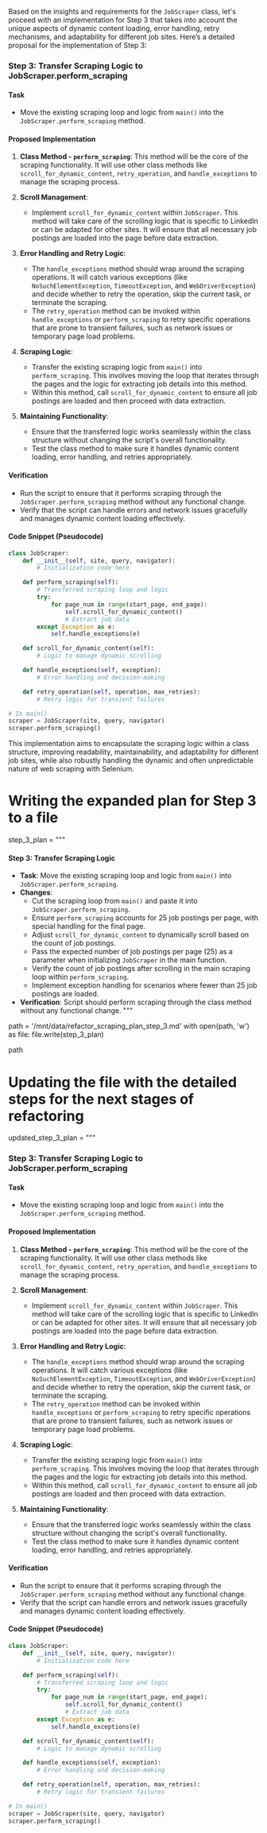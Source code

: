 Based on the insights and requirements for the `JobScraper` class, let's proceed with an implementation for Step 3 that takes into account the unique aspects of dynamic content loading, error handling, retry mechanisms, and adaptability for different job sites. Here’s a detailed proposal for the implementation of Step 3:

### Step 3: Transfer Scraping Logic to JobScraper.perform_scraping

#### Task
- Move the existing scraping loop and logic from `main()` into the `JobScraper.perform_scraping` method.

#### Proposed Implementation
1. **Class Method - `perform_scraping`**: This method will be the core of the scraping functionality. It will use other class methods like `scroll_for_dynamic_content`, `retry_operation`, and `handle_exceptions` to manage the scraping process.
   
2. **Scroll Management**:
    - Implement `scroll_for_dynamic_content` within `JobScraper`. This method will take care of the scrolling logic that is specific to LinkedIn or can be adapted for other sites. It will ensure that all necessary job postings are loaded into the page before data extraction.

3. **Error Handling and Retry Logic**:
    - The `handle_exceptions` method should wrap around the scraping operations. It will catch various exceptions (like `NoSuchElementException`, `TimeoutException`, and `WebDriverException`) and decide whether to retry the operation, skip the current task, or terminate the scraping.
    - The `retry_operation` method can be invoked within `handle_exceptions` or `perform_scraping` to retry specific operations that are prone to transient failures, such as network issues or temporary page load problems.

4. **Scraping Logic**:
    - Transfer the existing scraping logic from `main()` into `perform_scraping`. This involves moving the loop that iterates through the pages and the logic for extracting job details into this method.
    - Within this method, call `scroll_for_dynamic_content` to ensure all job postings are loaded and then proceed with data extraction.

5. **Maintaining Functionality**:
    - Ensure that the transferred logic works seamlessly within the class structure without changing the script's overall functionality.
    - Test the class method to make sure it handles dynamic content loading, error handling, and retries appropriately.

#### Verification
- Run the script to ensure that it performs scraping through the `JobScraper.perform_scraping` method without any functional change.
- Verify that the script can handle errors and network issues gracefully and manages dynamic content loading effectively.

#### Code Snippet (Pseudocode)
```python
class JobScraper:
    def __init__(self, site, query, navigator):
        # Initialization code here

    def perform_scraping(self):
        # Transferred scraping loop and logic
        try:
            for page_num in range(start_page, end_page):
                self.scroll_for_dynamic_content()
                # Extract job data
        except Exception as e:
            self.handle_exceptions(e)

    def scroll_for_dynamic_content(self):
        # Logic to manage dynamic scrolling

    def handle_exceptions(self, exception):
        # Error handling and decision-making

    def retry_operation(self, operation, max_retries):
        # Retry logic for transient failures

# In main()
scraper = JobScraper(site, query, navigator)
scraper.perform_scraping()
```

This implementation aims to encapsulate the scraping logic within a class structure, improving readability, maintainability, and adaptability for different job sites, while also robustly handling the dynamic and often unpredictable nature of web scraping with Selenium.

# Writing the expanded plan for Step 3 to a file

step_3_plan = """
#### Step 3: Transfer Scraping Logic

- **Task**: Move the existing scraping loop and logic from `main()` into `JobScraper.perform_scraping`.
- **Changes**: 
  - Cut the scraping loop from `main()` and paste it into `JobScraper.perform_scraping`.
  - Ensure `perform_scraping` accounts for 25 job postings per page, with special handling for the final page.
  - Adjust `scroll_for_dynamic_content` to dynamically scroll based on the count of job postings.
  - Pass the expected number of job postings per page (25) as a parameter when initializing `JobScraper` in the main function.
  - Verify the count of job postings after scrolling in the main scraping loop within `perform_scraping`.
  - Implement exception handling for scenarios where fewer than 25 job postings are loaded.
- **Verification**: Script should perform scraping through the class method without any functional change.
"""

path = '/mnt/data/refactor_scraping_plan_step_3.md'
with open(path, 'w') as file:
    file.write(step_3_plan)

path

# Updating the file with the detailed steps for the next stages of refactoring

updated_step_3_plan = """
### Step 3: Transfer Scraping Logic to JobScraper.perform_scraping

#### Task
- Move the existing scraping loop and logic from `main()` into the `JobScraper.perform_scraping` method.

#### Proposed Implementation
1. **Class Method - `perform_scraping`**: This method will be the core of the scraping functionality. It will use other class methods like `scroll_for_dynamic_content`, `retry_operation`, and `handle_exceptions` to manage the scraping process.
   
2. **Scroll Management**:
    - Implement `scroll_for_dynamic_content` within `JobScraper`. This method will take care of the scrolling logic that is specific to LinkedIn or can be adapted for other sites. It will ensure that all necessary job postings are loaded into the page before data extraction.

3. **Error Handling and Retry Logic**:
    - The `handle_exceptions` method should wrap around the scraping operations. It will catch various exceptions (like `NoSuchElementException`, `TimeoutException`, and `WebDriverException`) and decide whether to retry the operation, skip the current task, or terminate the scraping.
    - The `retry_operation` method can be invoked within `handle_exceptions` or `perform_scraping` to retry specific operations that are prone to transient failures, such as network issues or temporary page load problems.

4. **Scraping Logic**:
    - Transfer the existing scraping logic from `main()` into `perform_scraping`. This involves moving the loop that iterates through the pages and the logic for extracting job details into this method.
    - Within this method, call `scroll_for_dynamic_content` to ensure all job postings are loaded and then proceed with data extraction.

5. **Maintaining Functionality**:
    - Ensure that the transferred logic works seamlessly within the class structure without changing the script's overall functionality.
    - Test the class method to make sure it handles dynamic content loading, error handling, and retries appropriately.

#### Verification
- Run the script to ensure that it performs scraping through the `JobScraper.perform_scraping` method without any functional change.
- Verify that the script can handle errors and network issues gracefully and manages dynamic content loading effectively.

#### Code Snippet (Pseudocode)
```python
class JobScraper:
    def __init__(self, site, query, navigator):
        # Initialization code here

    def perform_scraping(self):
        # Transferred scraping loop and logic
        try:
            for page_num in range(start_page, end_page):
                self.scroll_for_dynamic_content()
                # Extract job data
        except Exception as e:
            self.handle_exceptions(e)

    def scroll_for_dynamic_content(self):
        # Logic to manage dynamic scrolling

    def handle_exceptions(self, exception):
        # Error handling and decision-making

    def retry_operation(self, operation, max_retries):
        # Retry logic for transient failures

# In main()
scraper = JobScraper(site, query, navigator)
scraper.perform_scraping()
